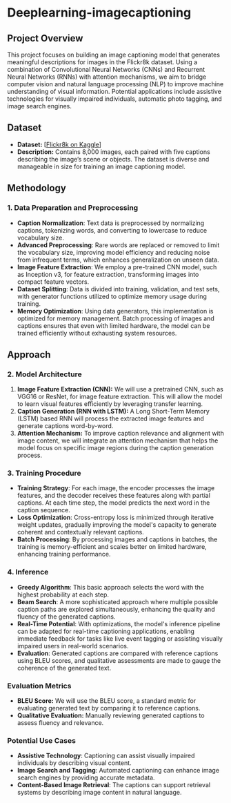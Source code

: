 # Deeplearning-imagecaptioning

## Project Overview
This project focuses on building an image captioning model that generates meaningful descriptions for images in the Flickr8k dataset. Using a combination of Convolutional Neural Networks (CNNs) and Recurrent Neural Networks (RNNs) with attention mechanisms, we aim to bridge computer vision and natural language processing (NLP) to improve machine understanding of visual information. Potential applications include assistive technologies for visually impaired individuals, automatic photo tagging, and image search engines.

## Dataset
- **Dataset:** [[Flickr8k on Kaggle](https://www.kaggle.com/datasets/adityajn105/flickr8k)]
- **Description:** Contains 8,000 images, each paired with five captions describing the image’s scene or objects. The dataset is diverse and manageable in size for training an image captioning model.

## Methodology

### 1. Data Preparation and Preprocessing
   - **Caption Normalization**: Text data is preprocessed by normalizing captions, tokenizing words, and converting to lowercase to reduce vocabulary size.
   - **Advanced Preprocessing**: Rare words are replaced or removed to limit the vocabulary size, improving model efficiency and reducing noise from infrequent terms, which enhances generalization on unseen data.
   - **Image Feature Extraction**: We employ a pre-trained CNN model, such as Inception v3, for feature extraction, transforming images into compact feature vectors.
   - **Dataset Splitting**: Data is divided into training, validation, and test sets, with generator functions utilized to optimize memory usage during training.
   - **Memory Optimization**: Using data generators, this implementation is optimized for memory management. Batch processing of images and captions ensures that even with limited hardware, the model can be trained efficiently without exhausting system resources.

## Approach

### 2. Model Architecture
1. **Image Feature Extraction (CNN):** We will use a pretrained CNN, such as VGG16 or ResNet, for image feature extraction. This will allow the model to learn visual features efficiently by leveraging transfer learning.
2. **Caption Generation (RNN with LSTM):** A Long Short-Term Memory (LSTM) based RNN will process the extracted image features and generate captions word-by-word.
3. **Attention Mechanism:** To improve caption relevance and alignment with image content, we will integrate an attention mechanism that helps the model focus on specific image regions during the caption generation process.

### 3. Training Procedure
   - **Training Strategy**: For each image, the encoder processes the image features, and the decoder receives these features along with partial captions. At each time step, the model predicts the next word in the caption sequence.
   - **Loss Optimization**: Cross-entropy loss is minimized through iterative weight updates, gradually improving the model's capacity to generate coherent and contextually relevant captions.
   - **Batch Processing**: By processing images and captions in batches, the training is memory-efficient and scales better on limited hardware, enhancing training performance.

### 4. Inference
   - **Greedy Algorithm**: This basic approach selects the word with the highest probability at each step.
   - **Beam Search**: A more sophisticated approach where multiple possible caption paths are explored simultaneously, enhancing the quality and fluency of the generated captions.
   - **Real-Time Potential**: With optimizations, the model's inference pipeline can be adapted for real-time captioning applications, enabling immediate feedback for tasks like live event tagging or assisting visually impaired users in real-world scenarios.
   - **Evaluation**: Generated captions are compared with reference captions using BLEU scores, and qualitative assessments are made to gauge the coherence of the generated text.

### Evaluation Metrics
- **BLEU Score:** We will use the BLEU score, a standard metric for evaluating generated text by comparing it to reference captions.
- **Qualitative Evaluation:** Manually reviewing generated captions to assess fluency and relevance.

### Potential Use Cases
   - **Assistive Technology**: Captioning can assist visually impaired individuals by describing visual content.
   - **Image Search and Tagging**: Automated captioning can enhance image search engines by providing accurate metadata.
   - **Content-Based Image Retrieval**: The captions can support retrieval systems by describing image content in natural language.

